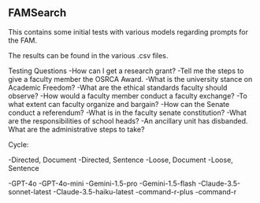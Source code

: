## FAMSearch
This contains some initial tests with various models regarding prompts for the FAM.

The results can be found in the various .csv files.

Testing Questions
-How can I get a research grant?
-Tell me the steps to give a faculty member the OSRCA Award.
-What is the university stance on Academic Freedom?
-What are the ethical standards faculty should observe?
-How would a faculty member conduct a faculty exchange?
-To what extent can faculty organize and bargain?
-How can the Senate conduct a referendum?
-What is in the faculty senate constitution?
-What are the responsibilities of school heads?
-An ancillary unit has disbanded. What are the administrative steps to take?

Cycle:

-Directed, Document
-Directed, Sentence
-Loose, Document
-Loose, Sentence

-GPT-4o
-GPT-4o-mini
-Gemini-1.5-pro
-Gemini-1.5-flash
-Claude-3.5-sonnet-latest
-Claude-3.5-haiku-latest
-command-r-plus
-command-r
